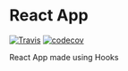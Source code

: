 # React App

[![Travis](https://img.shields.io/travis/dptole/react-app.svg)](https://travis-ci.org/dptole/react-app/builds)
[![codecov](https://codecov.io/gh/dptole/react-app/branch/master/graph/badge.svg)](https://codecov.io/gh/dptole/react-app)

React App made using Hooks
